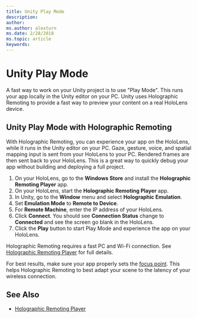 ```yaml
---
title: Unity Play Mode
description: 
author: 
ms.author: alexturn
ms.date: 2/28/2018
ms.topic: article
keywords: 
---
```




# Unity Play Mode

A fast way to work on your Unity project is to use "Play Mode". This runs your app locally in the Unity editor on your PC. Unity uses Holographic Remoting to provide a fast way to preview your content on a real HoloLens device.

## Unity Play Mode with Holographic Remoting

With Holographic Remoting, you can experience your app on the HoloLens, while it runs in the Unity editor on your PC. Gaze, gesture, voice, and spatial mapping input is sent from your HoloLens to your PC. Rendered frames are then sent back to your HoloLens. This is a great way to quickly debug your app without building and deploying a full project.
1. On your HoloLens, go to the **Windows Store** and install the **Holographic Remoting Player** app.
2. On your HoloLens, start the **Holographic Remoting Player** app.
3. In Unity, go to the **Window** menu and select **Holographic Emulation**.
4. Set **Emulation Mode** to **Remote to Device**.
5. For **Remote Machine**, enter the IP address of your HoloLens.
6. Click **Connect**. You should see **Connection Status** change to **Connected** and see the screen go blank in the HoloLens.
7. Click the **Play** button to start Play Mode and experience the app on your HoloLens.

Holographic Remoting requires a fast PC and Wi-Fi connection. See [Holographic Remoting Player](holographic-remoting-player.md) for full details.

For best results, make sure your app properly sets the [focus point](focus-point-in-unity.md). This helps Holographic Remoting to best adapt your scene to the latency of your wireless connection.

## See Also
* [Holographic Remoting Player](holographic-remoting-player.md)